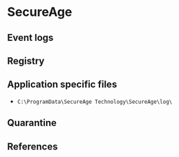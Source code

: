 # SecureAge

## Event logs

## Registry

## Application specific files

* `C:\ProgramData\SecureAge Technology\SecureAge\log\`

## Quarantine

## References
